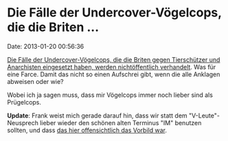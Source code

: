 Die Fälle der Undercover-Vögelcops, die die Briten \...
=======================================================

Date: 2013-01-20 00:56:36

[Die Fälle der Undercover-Vögelcops, die die Briten gegen Tierschützer
und Anarchisten eingesetzt haben, werden nichtöffentlich
verhandelt](http://www.bbc.co.uk/news/uk-21061539). Was für eine Farce.
Damit das nicht so einen Aufschrei gibt, wenn die alle Anklagen abweisen
oder wie?

Wobei ich ja sagen muss, dass mir Vögelcops immer noch lieber sind als
Prügelcops.

**Update**: Frank weist mich gerade darauf hin, dass wir statt dem
\"V-Leute\"-Neusprech lieber wieder den schönen alten Terminus \"IM\"
benutzen sollten, und dass [das hier offensichtlich das Vorbild
war](http://www.spiegel.de/spiegel/print/d-13679348.html).

